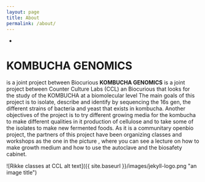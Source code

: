 ```yaml
---
layout: page
title: About
permalink: /about/
---
```

*
# KOMBUCHA GENOMICS
is a joint project between Biocurious
**KOMBUCHA GENOMICS** is a joint project between Counter Culture Labs (CCL) an Biocurious that looks for the study of the KOMBUCHA at a biomolecular level The main goals of this project is to isolate, describe and identify by sequencing the 16s gen, the different strains of bacteria and yeast that exists in kombucha. Another objectives of the project is to try different growing media for the kombucha to make different qualities in it production of cellulose and to take some of the isolates to make new fermented foods. As it is a communitary openbio project, the partners of this project have been organizing classes and workshops as the one in the picture , where you can see a lecture on how to make growth medium and how to use the autoclave and the biosafety cabinet.

![Rikke classes at CCL alt text]({{ site.baseurl }}/images/jekyll-logo.png "an image title")
